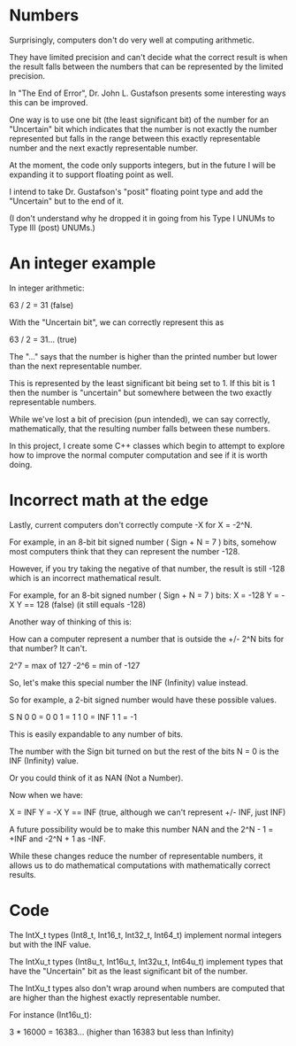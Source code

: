 Numbers
=======

Surprisingly, computers don't do very well at computing arithmetic.

They have limited precision and can't decide what the correct result is when
the result falls between the numbers that can be represented by the limited
precision.

In "The End of Error", Dr. John L. Gustafson presents some interesting ways
this can be improved.

One way is to use one bit (the least significant bit) of the number for an
"Uncertain" bit which indicates that the number is not exactly the number
represented but falls in the range between this exactly representable number
and the next exactly representable number.

At the moment, the code only supports integers, but in the future I will be
expanding it to support floating point as well.

I intend to take Dr. Gustafson's "posit" floating point type and add the
"Uncertain" but to the end of it.

(I don't understand why he dropped it in going from his Type I UNUMs to 
Type III (post) UNUMs.)

An integer example
==================

In integer arithmetic:

63 / 2 = 31 (false)

With the "Uncertain bit", we can correctly represent this as

63 / 2 = 31... (true)

The "..." says that the number is higher than the printed number but lower than the next representable number.

This is represented by the least significant bit being set to 1.
If this bit is 1 then the number is "uncertain" but somewhere between the two
exactly representable numbers.

While we've lost a bit of precision (pun intended), we can say correctly,
mathematically, that the resulting number falls between these numbers.

In this project, I create some C++ classes which begin to attempt to explore
how to improve the normal computer computation and see if it is worth doing.


Incorrect math at the edge
==========================

Lastly, current computers don't correctly compute -X for X = -2^N.

For example, in an 8-bit bit signed number ( Sign + N = 7 ) bits, somehow most
computers think that they can represent the number -128.

However, if you try taking the negative of that number, the result is still -128
which is an incorrect mathematical result.

For example, for an 8-bit signed number ( Sign + N = 7 ) bits:
X = -128
Y = -X
Y == 128 (false) (it still equals -128)

Another way of thinking of this is:

How can a computer represent a number that is outside the +/- 2^N bits for that
number?  It can't.

 2^7 = max of  127
-2^6 = min of -127

So, let's make this special number the INF (Infinity) value instead.

So for example, a 2-bit signed number would have these possible values.

S N
0 0 = 0
0 1 = 1
1 0 = INF
1 1 = -1

This is easily expandable to any number of bits.

The number with the Sign bit turned on but the rest of the bits N = 0 is the
INF (Infinity) value.

Or you could think of it as NAN (Not a Number).

Now when we have:

X = INF
Y = -X
Y == INF (true, although we can't represent +/- INF, just INF)

A future possibility would be to make this number NAN and
the 2^N - 1 = +INF and -2^N + 1 as -INF.

While these changes reduce the number of representable numbers, it allows
us to do mathematical computations with mathematically correct results.

Code
====

The IntX_t types (Int8_t, Int16_t, Int32_t, Int64_t) implement normal
integers but with the INF value.

The IntXu_t types (Int8u_t, Int16u_t, Int32u_t, Int64u_t) implement types
that have the "Uncertain" bit as the least significant bit of the number.

The IntXu_t types also don't wrap around when numbers are computed that are
higher than the highest exactly representable number.

For instance (Int16u_t):

3 * 16000 = 16383... (higher than 16383 but less than Infinity)

